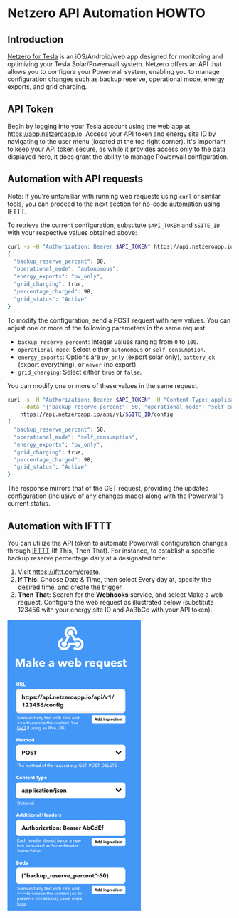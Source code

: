 # Netzero API Automation HOWTO


## Introduction
[Netzero for Tesla](https://www.netzeroapp.io) is an iOS/Android/web app designed for monitoring
and optimizing your Tesla Solar/Powerwall system. Netzero offers an API that allows you to
configure your Powerwall system, enabling you to manage configuration changes such as backup
reserve, operational mode, energy exports, and grid charging.


## API Token
Begin by logging into your Tesla account using the web app at https://app.netzeroapp.io. Access
your API token and energy site ID by navigating to the user menu (located at the top right corner).
It's important to keep your API token secure, as while it provides access only to the data
displayed here, it does grant the ability to manage Powerwall configuration.


## Automation with API requests
Note: If you're unfamiliar with running web requests using `curl` or similar tools, you can proceed
to the next section for no-code automation using IFTTT.

To retrieve the current configuration, substitute `$API_TOKEN` and `$SITE_ID` with your respective values obtained above:

```bash
curl -s -H "Authorization: Bearer $API_TOKEN" https://api.netzeroapp.io/api/v1/$SITE_ID/config
{
  "backup_reserve_percent": 80,
  "operational_mode": "autonomous",
  "energy_exports": "pv_only",
  "grid_charging": true,
  "percentage_charged": 98,
  "grid_status": "Active"
}
```

To modify the configuration, send a POST request with new values. You can adjust one or more of the following parameters in the same request:

- `backup_reserve_percent`: Integer values ranging from `0` to `100`.
- `operational_mode`: Select either `autonomous` or `self_consumption`.
- `energy_exports`: Options are `pv_only` (export solar only), `battery_ok` (export everything), or `never` (no export).
- `grid_charging`: Select either `true` or `false`.

You can modify one or more of these values in the same request.

```bash
curl -s -H "Authorization: Bearer $API_TOKEN" -H "Content-Type: application/json" \
    --data '{"backup_reserve_percent": 50, "operational_mode": "self_consumption"}' \
    https://api.netzeroapp.io/api/v1/$SITE_ID/config
{
  "backup_reserve_percent": 50,
  "operational_mode": "self_consumption",
  "energy_exports": "pv_only",
  "grid_charging": true,
  "percentage_charged": 98,
  "grid_status": "Active"
}
```

The response mirrors that of the GET request, providing the updated configuration (inclusive of any changes made) along with the Powerwall's current status.


## Automation with IFTTT

You can utilize the API token to automate Powerwall configuration changes through [IFTTT](https://ifttt.com/) (If This, Then That). For instance, to establish a specific backup reserve percentage daily at a designated time:

1. Visit https://ifttt.com/create.
2. **If This**: Choose Date & Time, then select Every day at, specify the desired time, and create the trigger.
3. **Then That**: Search for the **Webhooks** service, and select Make a web request. Configure the web request as illustrated below
(substitute 123456 with your energy site ID and AaBbCc with your API token).

<img src="ifttt.png" width="300" alt="IFTTT" />
